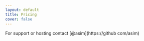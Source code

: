 ```yaml
---
layout: default
title: Pricing
cover: false
---
```


For support or hosting contact [@asim](https://github 
com/asim)

